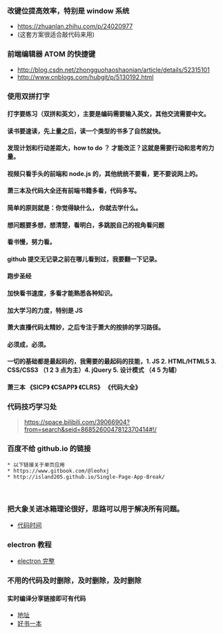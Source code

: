 ### 改键位提高效率，特别是 window 系统
* https://zhuanlan.zhihu.com/p/24020977
* (这套方案很适合敲代码来用)
### 前端编辑器 ATOM 的快捷键
*  http://blog.csdn.net/zhongguohaoshaonian/article/details/52315101
*  http://www.cnblogs.com/hubgit/p/5130192.html
### 使用双拼打字
#### 打字要练习（双拼和英文），主要是编码需要输入英文，其他交流需要中文。
#### 读书要速读，先上量之后，读一个类型的书多了自然就快。
#### 发现计划和行动差距大，how to do ？ 才能改正？这就是需要行动和思考的力量。
#### 视频只看手头的前端和 node.js 的，其他统统不要看，更不要说网上的。
#### 萧三本及代码大全还有前端书籍多看，代码多写。
#### 简单的原则就是：你觉得缺什么， 你就去学什么。
#### 想问题要多想，想清楚，看明白，多跳脱自己的视角看问题
#### 看书慢，努力看。
#### github 提交无记录之前在哪儿看到过，我要翻一下记录。
#### 跑步圣经
#### 加快看书速度，多看才能熟悉各种知识。
#### 加大学习的力度，特别是 JS
#### 萧大直播代码太精妙，之后专注于萧大的按排的学习路径。
#### 必须成，必须。
#### 一切的基础都是最起码的，我需要的最起码的技能，1. JS 2. HTML/HTML5 3. CSS/CSS3 （1 2 3 点为主）4. jQuery 5. 设计模式 （4 5 为辅）
#### 萧三本 《SICP》 《CSAPP》 《CLRS》 《代码大全》
### 代码技巧学习处
>https://space.bilibili.com/39066904?from=search&seid=8685260047812370414#!/

### 百度不给 github.io 的链接
    * 以下链接关于单页应用
    * https://www.gitbook.com/@leohxj
    * http://island205.github.io/Single-Page-App-Break/
    
### 把大象关进冰箱理论很好，思路可以用于解决所有问题。
* [代码时间](http://codetimecn.com/)

### electron 教程
* [electron 完整](https://www.kancloud.cn/winu/electron#/catalog)

### 不用的代码及时删除，及时删除，及时删除

#### 实时编译分享链接即可有代码
* [地址](http://jsbin.com)
* [好书一本](http://icodeit.org/)
